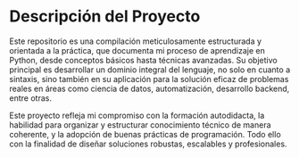 # Descripción del Proyecto

Este repositorio es una compilación meticulosamente estructurada y orientada a la práctica, que documenta mi proceso de aprendizaje en Python, desde conceptos básicos hasta técnicas avanzadas. Su objetivo principal es desarrollar un dominio integral del lenguaje, no solo en cuanto a sintaxis, sino también en su aplicación para la solución eficaz de problemas reales en áreas como ciencia de datos, automatización, desarrollo backend, entre otras.

Este proyecto refleja mi compromiso con la formación autodidacta, la habilidad para organizar y estructurar conocimiento técnico de manera coherente, y la adopción de buenas prácticas de programación. Todo ello con la finalidad de diseñar soluciones robustas, escalables y profesionales.